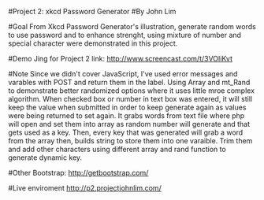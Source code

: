 #Project 2: xkcd Password Generator 
#By John Lim

#Goal
From Xkcd Password Generator's illustration, generate random words to use password and to enhance strenght, using mixture of number and special character were demonstrated in this project.

#Demo
Jing for Project 2 link: http://www.screencast.com/t/3VOIiKvt

#Note
Since we didn't cover JavaScript, I've used error messages and varables with POST and return them in the label. Using Array and mt_Rand to demonstrate better randomized options where it uses little mroe complex algorithm. When checked box or number in text box was entered, it will still keep the value when submitted in order to keep generate again as values were being returned to set again. It grabs words from text file where php will open and set them into array as random number will generate and that gets used as a key. Then, every key that was generated will grab a word from the array then, builds string to store them into one varaible. Trim them and add other characters using different array and rand function to generate dynamic key.

#Other
Bootstrap: http://getbootstrap.com/

#Live enviroment
http://p2.projectjohnlim.com/